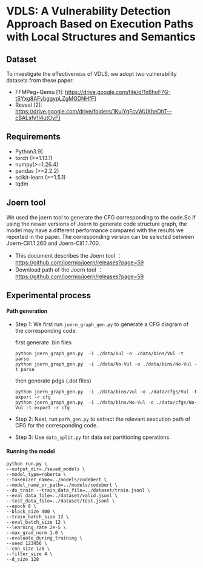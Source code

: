 # VDLS: A Vulnerability Detection Approach Based on Execution Paths with Local Structures and Semantics

## Dataset
To investigate the effectiveness of VDLS, we adopt two vulnerability datasets from these paper:
* FFMPeg+Qemu [1]: https://drive.google.com/file/d/1x6hoF7G-tSYxg8AFybggypLZgMGDNHfF]
* Reveal [2]: https://drive.google.com/drive/folders/1KuIYgFcvWUXheDhT--cBALsfy1I4utOyF]

## Requirements
* Python3.9]
* torch (>=1.13.1)
* numpy(>=1.26.4)
* pandas (>=2.2.2)
* scikit-learn (>=1.5.1)
* tqdm



## Joern tool
We used the joern tool to generate the CFG corresponding to the code.So if using the newer versions of Joern to generate code structure graph, the model may have a different performance compared with the results we reported in the paper. The corresponding version can be selected between Joern-Cli1.1.260 and Joern-Cli1.1.700.
* This document describes the Joern tool ：https://github.com/joernio/joern/releases?page=59 
* Download path of the Joern tool ： https://github.com/joernio/joern/releases?page=59


## Experimental process
#### Path generation
* Step 1: We first run ```joern_graph_gen.py``` to generate a CFG diagram of the corresponding code.
  
     first generate .bin files
     ```
     python joern_graph_gen.py  -i ./data/Vul -o ./data/bins/Vul -t parse
     python joern_graph_gen.py  -i ./data/No-Vul -o ./data/bins/No-Vul -t parse
     ```
     
     then generate pdgs (.dot files)
     ```
     python joern_graph_gen.py  -i ./data/bins/Vul -o ./data/cfgs/Vul -t export -r cfg
     python joern_graph_gen.py  -i ./data/bins/No-Vul -o ./data/cfgs/No-Vul -t export -r cfg
     ```
* Step 2: Next, run ```path_gen.py``` to extract the relevant execution path of CFG for the corresponding code.
* Step 3: Use ```data_split.py``` for data set partitioning operations.

#### Running the model
```shell
python run.py \
--output_dir=./saved_models \
--model_type=roberta \
--tokenizer_name=../models/codebert \
--model_name_or_path=../models/codebert \
--do_train --train_data_file=../dataset/train.jsonl \
--eval_data_file=../dataset/valid.jsonl \
--test_data_file=../dataset/test.jsonl \
--epoch 8 \
--block_size 400 \
--train_batch_size 12 \
--eval_batch_size 12 \
--learning_rate 2e-5 \
--max_grad_norm 1.0 \
--evaluate_during_training \
--seed 123456 \
--cnn_size 128 \
--filter_size 4 \
--d_size 128

```


